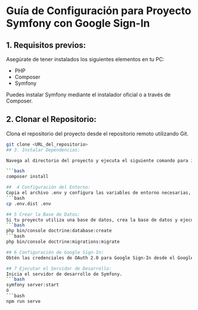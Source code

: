 # Guía de Configuración para Proyecto Symfony con Google Sign-In

## 1. Requisitos previos:

Asegúrate de tener instalados los siguientes elementos en tu PC:

- PHP
- Composer
- Symfony

Puedes instalar Symfony mediante el instalador oficial o a través de Composer.

## 2. Clonar el Repositorio:

Clona el repositorio del proyecto desde el repositorio remoto utilizando Git.

```bash
git clone <URL_del_repositorio>
## 3. Instalar Dependencias:

Navega al directorio del proyecto y ejecuta el siguiente comando para instalar las dependencias del proyecto.

```bash
composer install

##  4 Configuración del Entorno:
Copia el archivo .env y configura las variables de entorno necesarias, como la conexión a la base de datos y las credenciales de Google Sign-In.
```bash
cp .env.dist .env

## 5 Crear la Base de Datos:
Si tu proyecto utiliza una base de datos, crea la base de datos y ejecuta las migraciones.
```bash
php bin/console doctrine:database:create
```bash
php bin/console doctrine:migrations:migrate

## 6 Configuración de Google Sign-In:
Obtén las credenciales de OAuth 2.0 para Google Sign-In desde el Google Developer Console, y configura las credenciales en tu aplicación Symfony.

## 7 Ejecutar el Servidor de Desarrollo:
Inicia el servidor de desarrollo de Symfony.
```bash
symfony server:start
ó
```bash
npm run serve
